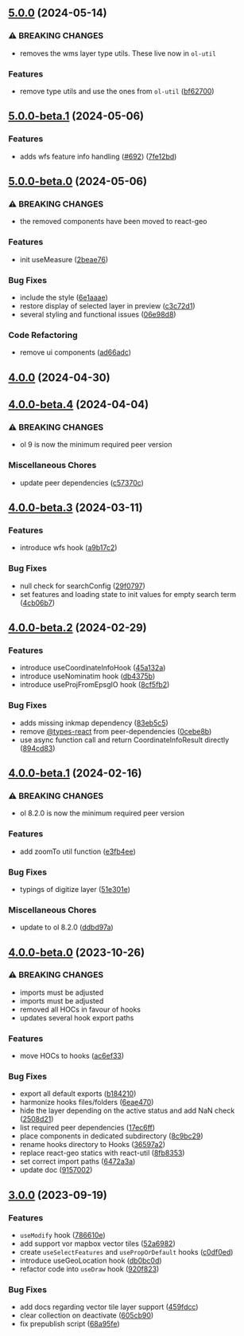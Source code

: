 

## [5.0.0](https://github.com/terrestris/react-util/compare/v5.0.0-beta.1...v5.0.0) (2024-05-14)


### ⚠ BREAKING CHANGES

* removes the wms layer type utils. These live now in `ol-util`

### Features

* remove type utils and use the ones from `ol-util` ([bf62700](https://github.com/terrestris/react-util/commit/bf62700526f3ae0fc5bfd3cdd0062aecffefae29))

## [5.0.0-beta.1](https://github.com/terrestris/react-util/compare/v5.0.0-beta.0...v5.0.0-beta.1) (2024-05-06)


### Features

* adds wfs feature info handling ([#692](https://github.com/terrestris/react-util/issues/692)) ([7fe12bd](https://github.com/terrestris/react-util/commit/7fe12bd9d0a407f54353e05d57fc5ed0ed0d2b41))

## [5.0.0-beta.0](https://github.com/terrestris/react-util/compare/v4.0.0...v5.0.0-beta.0) (2024-05-06)


### ⚠ BREAKING CHANGES

* the removed components have been moved to react-geo

### Features

* init useMeasure ([2beae76](https://github.com/terrestris/react-util/commit/2beae764e600c6a408d0ed28a6a27c8beae256e3))


### Bug Fixes

* include the style ([6e1aaae](https://github.com/terrestris/react-util/commit/6e1aaaeb1a5a07fb1faafddcf4c6b7f3bc11178f))
* restore display of selected layer in preview ([c3c72d1](https://github.com/terrestris/react-util/commit/c3c72d16e43a7a946acb07bd16a81d0d14a05e9f))
* several styling and functional issues ([06e98d8](https://github.com/terrestris/react-util/commit/06e98d884f4c2fca68360f12b57804157b99a119))


### Code Refactoring

* remove ui components ([ad66adc](https://github.com/terrestris/react-util/commit/ad66adc562a2e459308e939ffb2524412e13aada))

## [4.0.0](https://github.com/terrestris/react-util/compare/v4.0.0-beta.4...v4.0.0) (2024-04-30)

## [4.0.0-beta.4](https://github.com/terrestris/react-util/compare/v4.0.0-beta.3...v4.0.0-beta.4) (2024-04-04)


### ⚠ BREAKING CHANGES

* ol 9 is now the minimum required peer version

### Miscellaneous Chores

* update peer dependencies ([c57370c](https://github.com/terrestris/react-util/commit/c57370cc155be4870455680a0411a5320f14bc32))

## [4.0.0-beta.3](https://github.com/terrestris/react-util/compare/v4.0.0-beta.2...v4.0.0-beta.3) (2024-03-11)


### Features

* introduce wfs hook ([a9b17c2](https://github.com/terrestris/react-util/commit/a9b17c2c4d4eedcf260e9f600a5dfb719d578c88))


### Bug Fixes

* null check for searchConfig ([29f0797](https://github.com/terrestris/react-util/commit/29f0797ec73ab46d8930a95309636c1227a357f2))
* set features and loading state to init values for empty search term ([4cb06b7](https://github.com/terrestris/react-util/commit/4cb06b78b4058553445e25b76caa815d3c928c5c))

## [4.0.0-beta.2](https://github.com/terrestris/react-util/compare/v4.0.0-beta.1...v4.0.0-beta.2) (2024-02-29)


### Features

* introduce useCoordinateInfoHook ([45a132a](https://github.com/terrestris/react-util/commit/45a132a9009290c1cc7d34c9a7dc06ef8ae03f8e))
* introduce useNominatim hook ([db4375b](https://github.com/terrestris/react-util/commit/db4375b33089c293684164a9b5a74bf58ee57f93))
* introduce useProjFromEpsgIO hook ([8cf5fb2](https://github.com/terrestris/react-util/commit/8cf5fb24306ae076ad8dd730085e49c9a9aae67b))


### Bug Fixes

* adds missing inkmap dependency ([83eb5c5](https://github.com/terrestris/react-util/commit/83eb5c57e4db06bea44a419bbab26dd1fc57f1ca))
* remove [@types-react](https://github.com/types-react) from peer-dependencies ([0cebe8b](https://github.com/terrestris/react-util/commit/0cebe8b81c978a65179dde9bfe6c71e8ccfff672))
* use async function call and return CoordinateInfoResult directly ([894cd83](https://github.com/terrestris/react-util/commit/894cd830b440c480ad44d182587f43da0dbbe3cd))

## [4.0.0-beta.1](https://github.com/terrestris/react-util/compare/v4.0.0-beta.0...v4.0.0-beta.1) (2024-02-16)


### ⚠ BREAKING CHANGES

* ol 8.2.0 is now the minimum required peer version

### Features

* add zoomTo util function ([e3fb4ee](https://github.com/terrestris/react-util/commit/e3fb4ee86fdd66d18e65c7b2a9df4a6dc9a75b15))


### Bug Fixes

* typings of digitize layer ([51e301e](https://github.com/terrestris/react-util/commit/51e301e2cb209e9667a658c73a5e0e83f297f95a))


### Miscellaneous Chores

* update to ol 8.2.0 ([ddbd97a](https://github.com/terrestris/react-util/commit/ddbd97a47fc6a16102d5d2237cdc30a3b768fc63))

## [4.0.0-beta.0](https://github.com/terrestris/react-util/compare/v3.0.0...v4.0.0-beta.0) (2023-10-26)


### ⚠ BREAKING CHANGES

* imports must be adjusted
* imports must be adjusted
* removed all HOCs in favour of hooks
* updates several hook export paths

### Features

* move HOCs to hooks ([ac6ef33](https://github.com/terrestris/react-util/commit/ac6ef33723180366594d9d60222ce398549e1a9e))


### Bug Fixes

* export all default exports ([b184210](https://github.com/terrestris/react-util/commit/b184210556d4585c693ddaac4ee2607a7bed2b95))
* harmonize hooks files/folders ([6eae470](https://github.com/terrestris/react-util/commit/6eae470de68ef4ddb296250e77416c8233ef4416))
* hide the layer depending on the active status and add NaN check ([2508d21](https://github.com/terrestris/react-util/commit/2508d21b766027e14f5cfb042537e33d86725f23))
* list required peer dependencies ([17ec6ff](https://github.com/terrestris/react-util/commit/17ec6ff58ad31a0a6c1a94cd43e91f6d644d9427))
* place components in dedicated subdirectory ([8c9bc29](https://github.com/terrestris/react-util/commit/8c9bc29331e21d9da4e14d7dac7e261d12a9db7b))
* rename hooks directory to Hooks ([36597a2](https://github.com/terrestris/react-util/commit/36597a209008e80335c8706f973ce6494bf2690f))
* replace react-geo statics with react-util ([8fb8353](https://github.com/terrestris/react-util/commit/8fb835344f8f244405241a5bcccc310d48ccdc19))
* set correct import paths ([6472a3a](https://github.com/terrestris/react-util/commit/6472a3a410ee55dccb764039198eaf1ded99d86d))
* update doc ([9157002](https://github.com/terrestris/react-util/commit/9157002e13c006f142ea38a43cbde101fb92c93a))

## [3.0.0](https://github.com/terrestris/react-util/compare/v2.2.0-beta.2...v3.0.0) (2023-09-19)


### Features

* `useModify` hook ([786610e](https://github.com/terrestris/react-util/commit/786610e523665c329eeaad005006ac2a50d62ad7))
* add support vor mapbox vector tiles ([52a6982](https://github.com/terrestris/react-util/commit/52a6982818e25c72cad7d4c697a468a2712ea0d7))
* create `useSelectFeatures` and `usePropOrDefault` hooks ([c0df0ed](https://github.com/terrestris/react-util/commit/c0df0ed95c182abfaab08edd92ea7e87943976dd))
* introduce useGeoLocation hook ([db0bc0d](https://github.com/terrestris/react-util/commit/db0bc0ded7f209e61ab26dcc2dfb49e5a83ec4dc))
* refactor code into `useDraw` hook ([920f823](https://github.com/terrestris/react-util/commit/920f8233f3998222f2140722fceab597f7321a1e))


### Bug Fixes

* add docs regarding vector tile layer support ([459fdcc](https://github.com/terrestris/react-util/commit/459fdccfede863d57444b06463affac1f51231dd))
* clear collection on deactivate ([605cb90](https://github.com/terrestris/react-util/commit/605cb90fa0a40635a66df8536bc8215d755b74bc))
* fix prepublish script ([68a95fe](https://github.com/terrestris/react-util/commit/68a95fe95225c5e52859754d2c5eb48a58475880))
